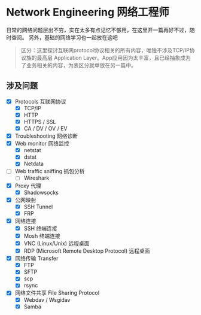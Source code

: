 # Network Engineering 网络工程师
日常的网络问题层出不穷，实在太多有点记忆不够用，在这里开一篇再好不过，随时查阅。
另外，基础的网络学习也一起放在这吧

> 区分：这里探讨互联网protocol协议相关的所有内容，唯独不涉及TCP/IP协议族的最高层 Application Layer。App应用因为太丰富，且已经抽象成为了业务相关的内容，为表区分就单放在另一篇中。


## 涉及问题
- [x] Protocols 互联网协议
    - [x] TCP/IP
    - [x] HTTP
    - [x] HTTPS / SSL 
    - [x] CA / DV / OV / EV
- [x] Troubleshooting 网络诊断
- [x] Web monitor 网络监控
    - [x] netstat
    - [x] dstat
    - [x] Netdata
- [ ] Web traffic sniffing 抓包分析
    - [ ] Wireshark
- [x] Proxy 代理
    - [x] Shadowsocks
- [x] 公网映射
    - [x] SSH Tunnel
    - [x] FRP
- [x] 网络连接
    - [x] SSH 终端连接
    - [x] Mosh 终端连接
    - [x] VNC (Linux/Unix) 远程桌面
    - [x] RDP (Microsoft Remote Desktop Protocol) 远程桌面
- [x] 网络传输 Transfer
    - [x] FTP
    - [x] SFTP
    - [x] scp
    - [x] rsync
- [x] 网络文件共享 File Sharing Protocol
    - [x] Webdav / Wsgidav
    - [x] Samba 